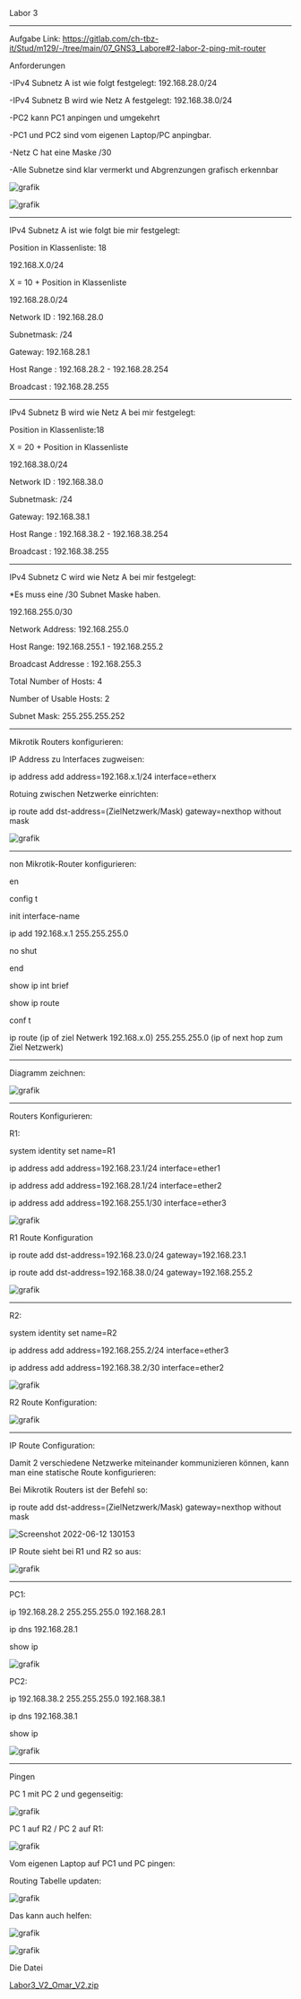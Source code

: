 
Labor 3

_______________________

Aufgabe Link:
https://gitlab.com/ch-tbz-it/Stud/m129/-/tree/main/07_GNS3_Labore#2-labor-2-ping-mit-router


Anforderungen

-IPv4 Subnetz A ist wie folgt festgelegt: 192.168.28.0/24


-IPv4 Subnetz B wird wie Netz A festgelegt: 192.168.38.0/24


-PC2 kann PC1 anpingen und umgekehrt

-PC1 und PC2 sind vom eigenen Laptop/PC anpingbar.

-Netz C hat eine Maske /30

-Alle Subnetze sind klar vermerkt und Abgrenzungen grafisch erkennbar






![grafik](https://user-images.githubusercontent.com/102586033/172212957-d41289e8-3944-4665-ad43-17ceb9939dbc.png)


![grafik](https://user-images.githubusercontent.com/102586033/172215294-3564f369-2bb8-4e29-ae62-e9414875ca72.png)




_____________________________
IPv4 Subnetz A ist wie folgt bie mir festgelegt:

Position in Klassenliste: 18

192.168.X.0/24

X = 10 + Position in Klassenliste

192.168.28.0/24

Network ID : 192.168.28.0

Subnetmask: /24 

Gateway: 192.168.28.1

Host Range : 192.168.28.2 - 192.168.28.254

Broadcast : 192.168.28.255
_______________________________



IPv4 Subnetz B wird wie Netz A bei mir festgelegt:

Position in Klassenliste:18
 
X = 20 + Position in Klassenliste

192.168.38.0/24


Network ID : 192.168.38.0

Subnetmask: /24 

Gateway: 192.168.38.1

Host Range : 192.168.38.2 - 192.168.38.254

Broadcast : 192.168.38.255

___________________________________

IPv4 Subnetz C wird wie Netz A bei mir festgelegt:

*Es muss eine /30 Subnet Maske haben.

192.168.255.0/30

Network Address:	192.168.255.0

Host Range:	192.168.255.1 - 192.168.255.2

Broadcast Addresse :	192.168.255.3

Total Number of Hosts:	4

Number of Usable Hosts:	2

Subnet Mask:	255.255.255.252

_______________________________

Mikrotik Routers konfigurieren:

IP Address zu Interfaces zugweisen:

ip address add address=192.168.x.1/24 interface=etherx

Rotuing zwischen Netzwerke einrichten:

ip route add dst-address=(ZielNetzwerk/Mask) gateway=nexthop without mask

![grafik](https://user-images.githubusercontent.com/102586033/173229603-9876748c-6393-4690-9df1-dad7a98cdee2.png)

________________________________

non Mikrotik-Router konfigurieren:

en

config t

init interface-name

ip add 192.168.x.1 255.255.255.0

no shut

end

show ip int brief

show ip route

conf t

ip route (ip of ziel Netwerk 192.168.x.0) 255.255.255.0  (ip of next hop zum Ziel Netzwerk)


_________________________________


Diagramm zeichnen:

![grafik](https://user-images.githubusercontent.com/102586033/172315442-f0245dae-deec-41c8-aa13-0a7f3955f259.png)



____________________________________

Routers Konfigurieren:

R1:

system identity set name=R1


ip address add address=192.168.23.1/24 interface=ether1

ip address add address=192.168.28.1/24 interface=ether2

ip address add address=192.168.255.1/30 interface=ether3


![grafik](https://user-images.githubusercontent.com/102586033/172323345-f2eee974-a169-4f76-895f-bda61f11d7fd.png)

R1 Route Konfiguration

ip route add dst-address=192.168.23.0/24 gateway=192.168.23.1

ip route add dst-address=192.168.38.0/24 gateway=192.168.255.2

![grafik](https://user-images.githubusercontent.com/102586033/173505747-42a154ce-0957-4ff8-9e8b-944ea2ec97d2.png)



_____________________________________


R2:

system identity set name=R2


ip address add address=192.168.255.2/24 interface=ether3


ip address add address=192.168.38.2/30 interface=ether2


![grafik](https://user-images.githubusercontent.com/102586033/173229683-9892a577-17be-4028-aa06-48aa67c679a5.png)


R2 Route Konfiguration:

![grafik](https://user-images.githubusercontent.com/102586033/173505968-3da763ff-83e5-41ea-be82-afd8f230520c.png)


___________________________

IP Route Configuration:

Damit 2 verschiedene Netzwerke miteinander kommunizieren können, kann man eine statische Route konfigurieren:

Bei Mikrotik Routers ist der Befehl so:

ip route add dst-address=(ZielNetzwerk/Mask) gateway=nexthop without mask



![Screenshot 2022-06-12 130153](https://user-images.githubusercontent.com/102586033/173230039-5be205e6-c9d4-4071-8875-ef0cd18ef67d.jpg)


IP Route sieht bei R1 und R2 so aus:


![grafik](https://user-images.githubusercontent.com/102586033/173230093-5e7240bd-9715-4710-9970-b9ee7e31d401.png)





____________________________
PC1:

ip 192.168.28.2 255.255.255.0 192.168.28.1

ip dns 192.168.28.1

show ip

![grafik](https://user-images.githubusercontent.com/102586033/172321592-a17ec369-00b6-4505-b1b1-2da92d5543bd.png)


PC2:

ip 192.168.38.2 255.255.255.0 192.168.38.1

ip dns 192.168.38.1

show ip

![grafik](https://user-images.githubusercontent.com/102586033/172321744-73e0d0b7-7715-4e32-a50f-eacee50a252e.png)


_______________

Pingen


PC 1 mit PC 2 und gegenseitig:

![grafik](https://user-images.githubusercontent.com/102586033/173229764-869f9bdc-4da7-4299-b2c3-8f4be19a42dc.png)



PC 1 auf R2 / PC 2 auf R1:


![grafik](https://user-images.githubusercontent.com/102586033/173229861-ab4db504-a8e8-46eb-b848-c7e13c9cbe78.png)



Vom eigenen Laptop auf PC1 und PC pingen:

Routing Tabelle updaten:

![grafik](https://user-images.githubusercontent.com/102586033/173447449-f29baa9d-7505-4128-8885-cecf10fae738.png)


Das kann auch helfen:

![grafik](https://user-images.githubusercontent.com/102586033/173448242-abad6f66-fa42-4867-aff6-f7dfdff1225c.png)



![grafik](https://user-images.githubusercontent.com/102586033/173448434-d78aea44-6381-4331-96f6-ea6f6a23b203.png)





Die Datei


[Labor3_V2_Omar_V2.zip](https://github.com/hameomar/labor/files/8896907/Labor3_V2_Omar_V2.zip)




